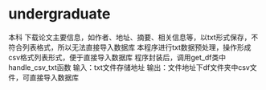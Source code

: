 # undergraduate
 本科
下载论文主要信息，如作者、地址、摘要、相关信息等，以txt形式保存，不符合列表格式，所以无法直接导入数据库
本程序进行txt数据预处理，操作形成csv格式列表形式，便于直接导入数据库
程序封装后，调用get_df类中handle_csv_txt函数
输入：txt文件存储地址
输出：文件地址下df文件夹中csv文件，可直接导入数据库